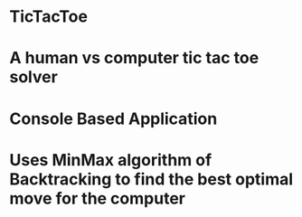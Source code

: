 # TicTacToe
# A human vs computer tic tac toe solver 
# Console Based Application
# Uses MinMax algorithm of Backtracking to find the best optimal move for the computer
